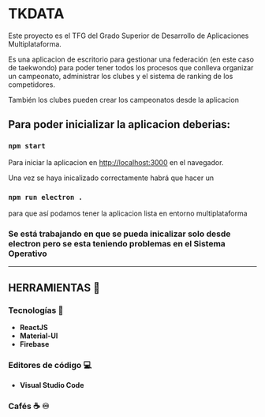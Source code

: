 # TKDATA

Este proyecto es el TFG del Grado Superior de Desarrollo de Aplicaciones Multiplataforma.

Es una aplicacion de escritorio para gestionar una federación (en este caso de taekwondo) para poder tener todos los procesos que conlleva organizar un campeonato, administrar los clubes y el sistema de ranking de los competidores.

También los clubes pueden crear los campeonatos desde la aplicacion

## Para poder inicializar la aplicacion deberias:

### `npm start`

Para iniciar la aplicacion en [http://localhost:3000](http://localhost:3000) en el navegador.

Una vez se haya inicalizado correctamente habrá que hacer un 
### `npm run electron .`
para que así podamos tener la aplicacion lista en entorno multiplataforma

### Se está trabajando en que se pueda inicalizar solo desde electron pero se esta teniendo problemas en el Sistema Operativo
---
## HERRAMIENTAS 🔧  
### Tecnologías 🚀

* **ReactJS**
* **Material-UI**
* **Firebase**

### Editores de código 💻

* **Visual Studio Code**

### Cafés ☕ ♾️

